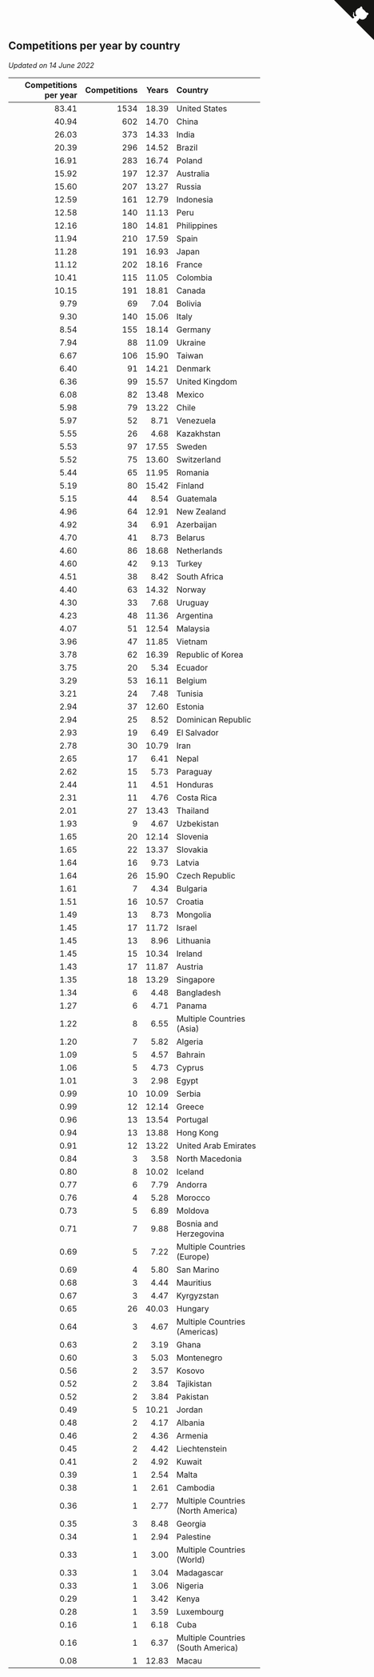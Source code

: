 ## Competitions per year by country

*Updated on 14 June 2022*

| Competitions per year | Competitions | Years | Country |
| ---: | ---: | ---: | :--- |
| 83.41 | 1534 | 18.39 | United States |
| 40.94 | 602 | 14.70 | China |
| 26.03 | 373 | 14.33 | India |
| 20.39 | 296 | 14.52 | Brazil |
| 16.91 | 283 | 16.74 | Poland |
| 15.92 | 197 | 12.37 | Australia |
| 15.60 | 207 | 13.27 | Russia |
| 12.59 | 161 | 12.79 | Indonesia |
| 12.58 | 140 | 11.13 | Peru |
| 12.16 | 180 | 14.81 | Philippines |
| 11.94 | 210 | 17.59 | Spain |
| 11.28 | 191 | 16.93 | Japan |
| 11.12 | 202 | 18.16 | France |
| 10.41 | 115 | 11.05 | Colombia |
| 10.15 | 191 | 18.81 | Canada |
| 9.79 | 69 | 7.04 | Bolivia |
| 9.30 | 140 | 15.06 | Italy |
| 8.54 | 155 | 18.14 | Germany |
| 7.94 | 88 | 11.09 | Ukraine |
| 6.67 | 106 | 15.90 | Taiwan |
| 6.40 | 91 | 14.21 | Denmark |
| 6.36 | 99 | 15.57 | United Kingdom |
| 6.08 | 82 | 13.48 | Mexico |
| 5.98 | 79 | 13.22 | Chile |
| 5.97 | 52 | 8.71 | Venezuela |
| 5.55 | 26 | 4.68 | Kazakhstan |
| 5.53 | 97 | 17.55 | Sweden |
| 5.52 | 75 | 13.60 | Switzerland |
| 5.44 | 65 | 11.95 | Romania |
| 5.19 | 80 | 15.42 | Finland |
| 5.15 | 44 | 8.54 | Guatemala |
| 4.96 | 64 | 12.91 | New Zealand |
| 4.92 | 34 | 6.91 | Azerbaijan |
| 4.70 | 41 | 8.73 | Belarus |
| 4.60 | 86 | 18.68 | Netherlands |
| 4.60 | 42 | 9.13 | Turkey |
| 4.51 | 38 | 8.42 | South Africa |
| 4.40 | 63 | 14.32 | Norway |
| 4.30 | 33 | 7.68 | Uruguay |
| 4.23 | 48 | 11.36 | Argentina |
| 4.07 | 51 | 12.54 | Malaysia |
| 3.96 | 47 | 11.85 | Vietnam |
| 3.78 | 62 | 16.39 | Republic of Korea |
| 3.75 | 20 | 5.34 | Ecuador |
| 3.29 | 53 | 16.11 | Belgium |
| 3.21 | 24 | 7.48 | Tunisia |
| 2.94 | 37 | 12.60 | Estonia |
| 2.94 | 25 | 8.52 | Dominican Republic |
| 2.93 | 19 | 6.49 | El Salvador |
| 2.78 | 30 | 10.79 | Iran |
| 2.65 | 17 | 6.41 | Nepal |
| 2.62 | 15 | 5.73 | Paraguay |
| 2.44 | 11 | 4.51 | Honduras |
| 2.31 | 11 | 4.76 | Costa Rica |
| 2.01 | 27 | 13.43 | Thailand |
| 1.93 | 9 | 4.67 | Uzbekistan |
| 1.65 | 20 | 12.14 | Slovenia |
| 1.65 | 22 | 13.37 | Slovakia |
| 1.64 | 16 | 9.73 | Latvia |
| 1.64 | 26 | 15.90 | Czech Republic |
| 1.61 | 7 | 4.34 | Bulgaria |
| 1.51 | 16 | 10.57 | Croatia |
| 1.49 | 13 | 8.73 | Mongolia |
| 1.45 | 17 | 11.72 | Israel |
| 1.45 | 13 | 8.96 | Lithuania |
| 1.45 | 15 | 10.34 | Ireland |
| 1.43 | 17 | 11.87 | Austria |
| 1.35 | 18 | 13.29 | Singapore |
| 1.34 | 6 | 4.48 | Bangladesh |
| 1.27 | 6 | 4.71 | Panama |
| 1.22 | 8 | 6.55 | Multiple Countries (Asia) |
| 1.20 | 7 | 5.82 | Algeria |
| 1.09 | 5 | 4.57 | Bahrain |
| 1.06 | 5 | 4.73 | Cyprus |
| 1.01 | 3 | 2.98 | Egypt |
| 0.99 | 10 | 10.09 | Serbia |
| 0.99 | 12 | 12.14 | Greece |
| 0.96 | 13 | 13.54 | Portugal |
| 0.94 | 13 | 13.88 | Hong Kong |
| 0.91 | 12 | 13.22 | United Arab Emirates |
| 0.84 | 3 | 3.58 | North Macedonia |
| 0.80 | 8 | 10.02 | Iceland |
| 0.77 | 6 | 7.79 | Andorra |
| 0.76 | 4 | 5.28 | Morocco |
| 0.73 | 5 | 6.89 | Moldova |
| 0.71 | 7 | 9.88 | Bosnia and Herzegovina |
| 0.69 | 5 | 7.22 | Multiple Countries (Europe) |
| 0.69 | 4 | 5.80 | San Marino |
| 0.68 | 3 | 4.44 | Mauritius |
| 0.67 | 3 | 4.47 | Kyrgyzstan |
| 0.65 | 26 | 40.03 | Hungary |
| 0.64 | 3 | 4.67 | Multiple Countries (Americas) |
| 0.63 | 2 | 3.19 | Ghana |
| 0.60 | 3 | 5.03 | Montenegro |
| 0.56 | 2 | 3.57 | Kosovo |
| 0.52 | 2 | 3.84 | Tajikistan |
| 0.52 | 2 | 3.84 | Pakistan |
| 0.49 | 5 | 10.21 | Jordan |
| 0.48 | 2 | 4.17 | Albania |
| 0.46 | 2 | 4.36 | Armenia |
| 0.45 | 2 | 4.42 | Liechtenstein |
| 0.41 | 2 | 4.92 | Kuwait |
| 0.39 | 1 | 2.54 | Malta |
| 0.38 | 1 | 2.61 | Cambodia |
| 0.36 | 1 | 2.77 | Multiple Countries (North America) |
| 0.35 | 3 | 8.48 | Georgia |
| 0.34 | 1 | 2.94 | Palestine |
| 0.33 | 1 | 3.00 | Multiple Countries (World) |
| 0.33 | 1 | 3.04 | Madagascar |
| 0.33 | 1 | 3.06 | Nigeria |
| 0.29 | 1 | 3.42 | Kenya |
| 0.28 | 1 | 3.59 | Luxembourg |
| 0.16 | 1 | 6.18 | Cuba |
| 0.16 | 1 | 6.37 | Multiple Countries (South America) |
| 0.08 | 1 | 12.83 | Macau |


<a href="https://github.com/JustinTimeCuber/wca_statistics" class="github-corner" aria-label="View source on Github"><svg width="80" height="80" viewBox="0 0 250 250" style="fill:#151513; color:#fff; position: absolute; top: 0; border: 0; right: 0;" aria-hidden="true"><path d="M0,0 L115,115 L130,115 L142,142 L250,250 L250,0 Z"></path><path d="M128.3,109.0 C113.8,99.7 119.0,89.6 119.0,89.6 C122.0,82.7 120.5,78.6 120.5,78.6 C119.2,72.0 123.4,76.3 123.4,76.3 C127.3,80.9 125.5,87.3 125.5,87.3 C122.9,97.6 130.6,101.9 134.4,103.2" fill="currentColor" style="transform-origin: 130px 106px;" class="octo-arm"></path><path d="M115.0,115.0 C114.9,115.1 118.7,116.5 119.8,115.4 L133.7,101.6 C136.9,99.2 139.9,98.4 142.2,98.6 C133.8,88.0 127.5,74.4 143.8,58.0 C148.5,53.4 154.0,51.2 159.7,51.0 C160.3,49.4 163.2,43.6 171.4,40.1 C171.4,40.1 176.1,42.5 178.8,56.2 C183.1,58.6 187.2,61.8 190.9,65.4 C194.5,69.0 197.7,73.2 200.1,77.6 C213.8,80.2 216.3,84.9 216.3,84.9 C212.7,93.1 206.9,96.0 205.4,96.6 C205.1,102.4 203.0,107.8 198.3,112.5 C181.9,128.9 168.3,122.5 157.7,114.1 C157.9,116.9 156.7,120.9 152.7,124.9 L141.0,136.5 C139.8,137.7 141.6,141.9 141.8,141.8 Z" fill="currentColor" class="octo-body"></path></svg></a><style>.github-corner:hover .octo-arm{animation:octocat-wave 560ms ease-in-out}@keyframes octocat-wave{0%,100%{transform:rotate(0)}20%,60%{transform:rotate(-25deg)}40%,80%{transform:rotate(10deg)}}@media (max-width:500px){.github-corner:hover .octo-arm{animation:none}.github-corner .octo-arm{animation:octocat-wave 560ms ease-in-out}}</style>
